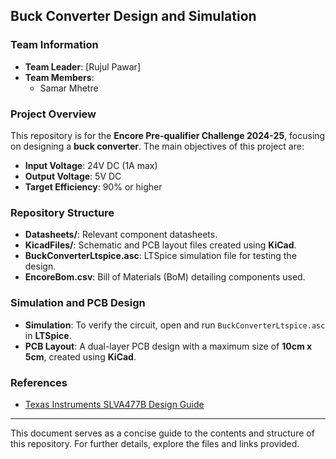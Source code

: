 ## **Buck Converter Design and Simulation**

### **Team Information**
- **Team Leader**: [Rujul Pawar]
- **Team Members**: 
  - Samar Mhetre

### **Project Overview**
This repository is for the **Encore Pre-qualifier Challenge 2024-25**, focusing on designing a **buck converter**. The main objectives of this project are:
- **Input Voltage**: 24V DC (1A max)
- **Output Voltage**: 5V DC
- **Target Efficiency**: 90% or higher

### **Repository Structure**
- **Datasheets/**: Relevant component datasheets.
- **KicadFiles/**: Schematic and PCB layout files created using **KiCad**.
- **BuckConverterLtspice.asc**: LTSpice simulation file for testing the design.
- **EncoreBom.csv**: Bill of Materials (BoM) detailing components used.

### **Simulation and PCB Design**
- **Simulation**: To verify the circuit, open and run `BuckConverterLtspice.asc` in **LTSpice**.
- **PCB Layout**: A dual-layer PCB design with a maximum size of **10cm x 5cm**, created using **KiCad**.

### **References**
- [Texas Instruments SLVA477B Design Guide](https://www.ti.com/lit/an/slva477b/slva477b.pdf)

---

This document serves as a concise guide to the contents and structure of this repository. For further details, explore the files and links provided.

